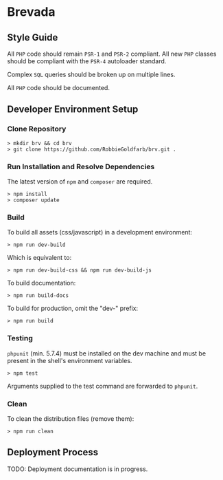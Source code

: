# Brevada

## Style Guide

All `PHP` code should remain `PSR-1` and `PSR-2` compliant. All new `PHP`
classes should be compliant with the `PSR-4` autoloader standard.

Complex `SQL` queries should be broken up on multiple lines.

All `PHP` code should be documented.

## Developer Environment Setup

### Clone Repository

```
> mkdir brv && cd brv
> git clone https://github.com/RobbieGoldfarb/brv.git .
```

### Run Installation and Resolve Dependencies

The latest version of `npm` and `composer` are required.

```
> npm install
> composer update
```

### Build

To build all assets (css/javascript) in a development environment:
```
> npm run dev-build
```

Which is equivalent to:
```
> npm run dev-build-css && npm run dev-build-js
```

To build documentation:
```
> npm run build-docs
```

To build for production, omit the "dev-" prefix:
```
> npm run build
```

### Testing

`phpunit` (min. 5.7.4) must be installed on the dev machine and must be present
in the shell's environment variables.

```
> npm test
```

Arguments supplied to the test command are forwarded to `phpunit`.

### Clean

To clean the distribution files (remove them):
```
> npm run clean
```

## Deployment Process

TODO: Deployment documentation is in progress.
